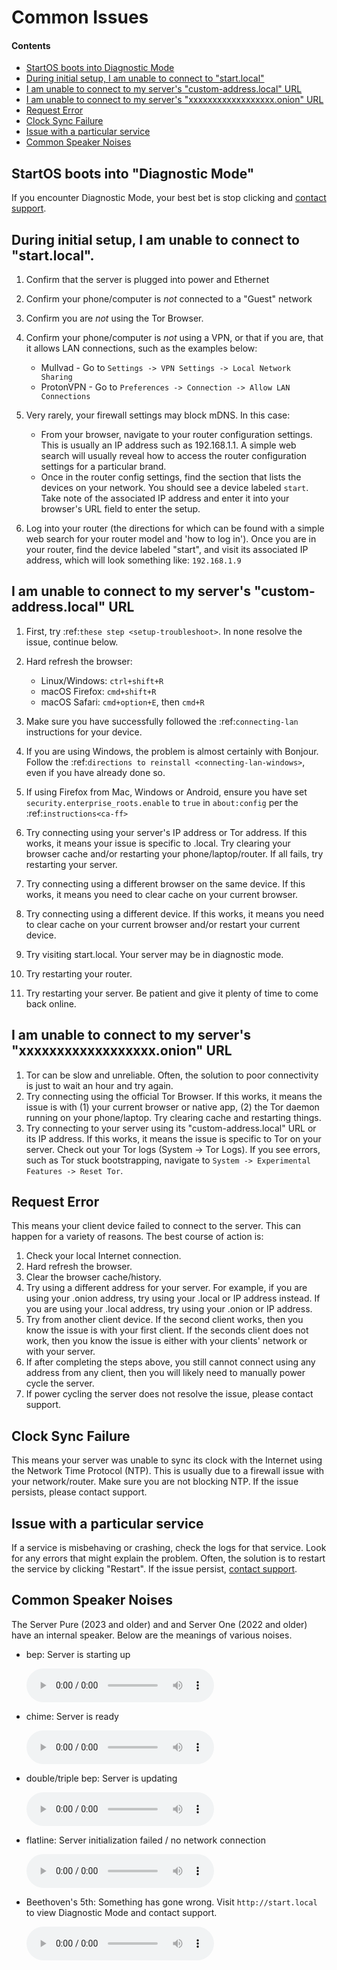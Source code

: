 # Common Issues

#### Contents

- [StartOS boots into Diagnostic Mode](#startos-boots-into-diagnostic-mode)
- [During initial setup, I am unable to connect to "start.local"](#during-initial-setup-i-am-unable-to-connect-to-startlocal)
- [I am unable to connect to my server's "custom-address.local" URL](#i-am-unable-to-connect-to-my-servers-custom-addresslocal-url)
- [I am unable to connect to my server's "xxxxxxxxxxxxxxxxxx.onion" URL](#i-am-unable-to-connect-to-my-servers-xxxxxxxxxxxxxxxxxxonion-url)
- [Request Error](#request-error)
- [Clock Sync Failure](#clock-sync-failure)
- [Issue with a particular service](#issue-with-a-particular-service)
- [Common Speaker Noises](#common-speaker-noises)

## StartOS boots into "Diagnostic Mode"

If you encounter Diagnostic Mode, your best bet is stop clicking and [contact support](./contact.md).

## During initial setup, I am unable to connect to "start.local".

1. Confirm that the server is plugged into power and Ethernet
1. Confirm your phone/computer is _not_ connected to a "Guest" network
1. Confirm you are _not_ using the Tor Browser.
1. Confirm your phone/computer is _not_ using a VPN, or that if you are, that it allows LAN connections, such as the examples below:

   - Mullvad - Go to `Settings -> VPN Settings -> Local Network Sharing`
   - ProtonVPN - Go to `Preferences -> Connection -> Allow LAN Connections`

1. Very rarely, your firewall settings may block mDNS. In this case:

   - From your browser, navigate to your router configuration settings. This is usually an IP address such as 192.168.1.1. A simple web search will usually reveal how to access the router configuration settings for a particular brand.
   - Once in the router config settings, find the section that lists the devices on your network. You should see a device labeled `start`. Take note of the associated IP address and enter it into your browser's URL field to enter the setup.

1. Log into your router (the directions for which can be found with a simple web search for your router model and 'how to log in'). Once you are in your router, find the device labeled "start", and visit its associated IP address, which will look something like: `192.168.1.9`

## I am unable to connect to my server's "custom-address.local" URL

1. First, try :ref:`these step <setup-troubleshoot>`. In none resolve the issue, continue below.
1. Hard refresh the browser:

   - Linux/Windows: `ctrl+shift+R`
   - macOS Firefox: `cmd+shift+R`
   - macOS Safari: `cmd+option+E`, then `cmd+R`

1. Make sure you have successfully followed the :ref:`connecting-lan` instructions for your device.
1. If you are using Windows, the problem is almost certainly with Bonjour. Follow the :ref:`directions to reinstall <connecting-lan-windows>`, even if you have already done so.
1. If using Firefox from Mac, Windows or Android, ensure you have set `security.enterprise_roots.enable` to `true` in `about:config` per the :ref:`instructions<ca-ff>`
1. Try connecting using your server's IP address or Tor address. If this works, it means your issue is specific to .local. Try clearing your browser cache and/or restarting your phone/laptop/router. If all fails, try restarting your server.
1. Try connecting using a different browser on the same device. If this works, it means you need to clear cache on your current browser.
1. Try connecting using a different device. If this works, it means you need to clear cache on your current browser and/or restart your current device.
1. Try visiting start.local. Your server may be in diagnostic mode.
1. Try restarting your router.
1. Try restarting your server. Be patient and give it plenty of time to come back online.

## I am unable to connect to my server's "xxxxxxxxxxxxxxxxxx.onion" URL

1. Tor can be slow and unreliable. Often, the solution to poor connectivity is just to wait an hour and try again.
1. Try connecting using the official Tor Browser. If this works, it means the issue is with (1) your current browser or native app, (2) the Tor daemon running on your phone/laptop. Try clearing cache and restarting things.
1. Try connecting to your server using its "custom-address.local" URL or its IP address. If this works, it means the issue is specific to Tor on your server. Check out your Tor logs (System -> Tor Logs). If you see errors, such as Tor stuck bootstrapping, navigate to `System -> Experimental Features -> Reset Tor`.

## Request Error

This means your client device failed to connect to the server. This can happen for a variety of reasons. The best course of action is:

1. Check your local Internet connection.
1. Hard refresh the browser.
1. Clear the browser cache/history.
1. Try using a different address for your server. For example, if you are using your .onion address, try using your .local or IP address instead. If you are using your .local address, try using your .onion or IP address.
1. Try from another client device. If the second client works, then you know the issue is with your first client. If the seconds client does not work, then you know the issue is either with your clients' network or with your server.
1. If after completing the steps above, you still cannot connect using any address from any client, then you will likely need to manually power cycle the server.
1. If power cycling the server does not resolve the issue, please contact support.

## Clock Sync Failure

This means your server was unable to sync its clock with the Internet using the Network Time Protocol (NTP). This is usually due to a firewall issue with your network/router. Make sure you are not blocking NTP. If the issue persists, please contact support.

## Issue with a particular service

If a service is misbehaving or crashing, check the logs for that service. Look for any errors that might explain the problem. Often, the solution is to restart the service by clicking "Restart". If the issue persist, [contact support](./contact.md).

## Common Speaker Noises

The Server Pure (2023 and older) and and Server One (2022 and older) have an internal speaker. Below are the meanings of various noises.

- bep: Server is starting up

  <audio controls>
    <source src="./assets/BEP.mp3" type="audio/mpeg">
    Your browser does not support the audio element.
  </audio>

- chime: Server is ready

  <audio controls>
    <source src="./assets/CHIME.mp3" type="audio/mpeg">
    Your browser does not support the audio element.
  </audio>

- double/triple bep: Server is updating

  <audio controls>
    <source src="./assets/UPDATING.mp3" type="audio/mpeg">
  </audio>

- flatline: Server initialization failed / no network connection

  <audio controls>
    <source src="./assets/FLATLINE.mp3" type="audio/mpeg">
    Your browser does not support the audio element.
  </audio>

- Beethoven's 5th: Something has gone wrong. Visit `http://start.local` to view Diagnostic Mode and contact support.

  <audio controls>
    <source src="./assets/BEETHOVEN.mp3" type="audio/mpeg">
    Your browser does not support the audio element.
  </audio>
